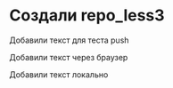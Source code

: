 ﻿# Создали repo_less3

Добавили текст для теста push

Добавили текст через браузер

Добавили текст локально 
